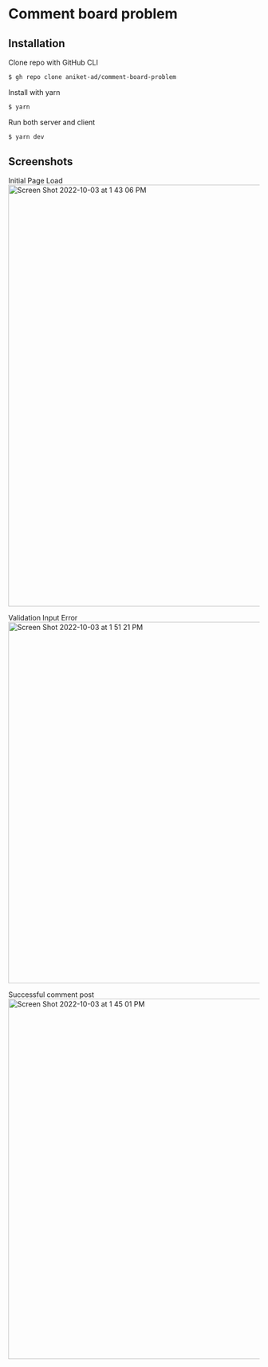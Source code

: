 # Comment board problem

## Installation


Clone repo with GitHub CLI

```bash
$ gh repo clone aniket-ad/comment-board-problem
```


Install with yarn

```bash
$ yarn
```

Run both server and client

```bash
$ yarn dev
```

## Screenshots

Initial Page Load
<img width="846" alt="Screen Shot 2022-10-03 at 1 43 06 PM" src="https://user-images.githubusercontent.com/8336291/193645055-c32e2e96-eb2d-4085-8fe8-9b3d259beff8.png">

Validation Input Error
<img width="725" alt="Screen Shot 2022-10-03 at 1 51 21 PM" src="https://user-images.githubusercontent.com/8336291/193645082-efcac7d8-f6fa-4e60-9948-2e480f314bca.png">

Successful comment post
<img width="723" alt="Screen Shot 2022-10-03 at 1 45 01 PM" src="https://user-images.githubusercontent.com/8336291/193645348-6eba35d6-87a8-4b00-b176-12917a6d7f0c.png">

 
 



